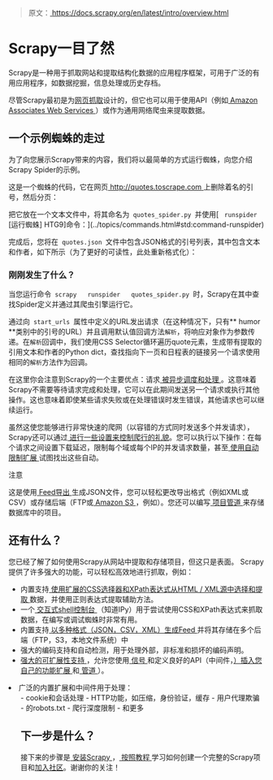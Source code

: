 
> 原文：[ https://docs.scrapy.org/en/latest/intro/overview.html ](https://docs.scrapy.org/en/latest/intro/overview.html)

# Scrapy一目了然

Scrapy是一种用于抓取网站和提取结构化数据的应用程序框架，可用于广泛的有用应用程序，如数据挖掘，信息处理或历史存档。

尽管Scrapy最初是为[网页抓取](https://en.wikipedia.org/wiki/Web_scraping)设计的，但它也可以用于使用API​​（例如[ Amazon Associates Web Services ](https://affiliate-program.amazon.com/gp/advertising/api/detail/main.html)）或作为通用网络爬虫来提取数据。

## 一个示例蜘蛛的走过

为了向您展示Scrapy带来的内容，我们将以最简单的方式运行蜘蛛，向您介绍Scrapy Spider的示例。

这是一个蜘蛛的代码，它在网页[ http://quotes.toscrape.com ](http://quotes.toscrape.com)上删除着名的引号，然后分页：

把它放在一个文本文件中，将其命名为`  quotes_spider.py  `并使用[ `  runspider  ` [运行蜘蛛] HTG9]命令：](../topics/commands.html#std:command-runspider)

完成后，您将在`  quotes.json  `文件中包含JSON格式的引号列表，其中包含文本和作者，如下所示（为了更好的可读性，此处重新格式化）：

### 刚刚发生了什么？

当您运行命令`  scrapy   runspider   quotes_spider.py  `时，Scrapy在其中查找Spider定义并通过其爬虫引擎运行它。

通过向`  start_urls  `属性中定义的URL发出请求（在这种情况下，只有** humor **类别中的引号的URL）并且调用默认值回调方法` 解析 `，将响应对象作为参数传递。在` 解析 `回调中，我们使用CSS Selector循环遍历quote元素，生成带有提取的引用文本和作者的Python dict，查找指向下一页和日程表的链接另一个请求使用相同的` 解析 `方法作为回调。

在这里你会注意到Scrapy的一个主要优点：请求[ 被异步调度和处理 ](../topics/architecture.html#topics-architecture)。这意味着Scrapy不需要等待请求完成和处理，它可以在此期间发送另一个请求或执行其他操作。这也意味着即使某些请求失败或在处理错误时发生错误，其他请求也可以继续运行。

虽然这使您能够进行非常快速的爬网（以容错的方式同时发送多个并发请求），Scrapy还可以通过[ 进行一些设置来控制爬行的礼貌](../topics/settings.html#topics-settings-ref)。您可以执行以下操作：在每个请求之间设置下载延迟，限制每个域或每个IP的并发请求数量，甚至[ 使用自动限制扩展 ](../topics/autothrottle.html#topics-autothrottle)试图找出这些自动。

注意

这是使用[  Feed导出 ](../topics/feed-exports.html#topics-feed-exports)生成JSON文件，您可以轻松更改导出格式（例如XML或CSV）或存储后端（FTP或[ Amazon S3 ](https://aws.amazon.com/s3/)，例如）。您还可以编写[ 项目管道 ](../topics/item-pipeline.html#topics-item-pipeline)来存储数据库中的项目。

## 还有什么？

您已经了解了如何使用Scrapy从网站中提取和存储项目，但这只是表面。 Scrapy提供了许多强大的功能，可以轻松高效地进行抓取，例如：

- 内置支持[ 使用扩展的CSS选择器和XPath表达式从HTML / XML源中选择和提取 ](../topics/selectors.html#topics-selectors)数据，并使用正则表达式提取辅助方法。
- 一个[ 交互式shell控制台 ](../topics/shell.html#topics-shell)（知道IPy）用于尝试使用CSS和XPath表达式来抓取数据，在编写或调试蜘蛛时非常有用。
- 内置支持[ 以多种格式（JSON，CSV，XML）生成Feed  ](../topics/feed-exports.html#topics-feed-exports)并将其存储在多个后端（FTP，S3，本地文件系统）中
- 强大的编码支持和自动检测，用于处理外部，非标准和损坏的编码声明。
- [ 强大的可扩展性支持 ](../index.html#extending-scrapy)，允许您使用[ 信号 ](../topics/signals.html#topics-signals)和定义良好的API（中间件，[）插入您自己的功能扩展 ](../topics/extensions.html#topics-extensions)和[ 管道 ](../topics/item-pipeline.html#topics-item-pipeline)）。
<li>广泛的内置扩展和中间件用于处理：<ul>
- cookie和会话处理
- HTTP功能，如压缩，身份验证，缓存
- 用户代理欺骗
- 的robots.txt
- 爬行深度限制
- 和更多

## 下一步是什么？

接下来的步骤是[ 安装Scrapy  ](install.html#intro-install)，[ 按照教程 ](tutorial.html#intro-tutorial)学习如何创建一个完整的Scrapy项目和[加入社区](https://scrapy.org/community/)。谢谢你的关注！
